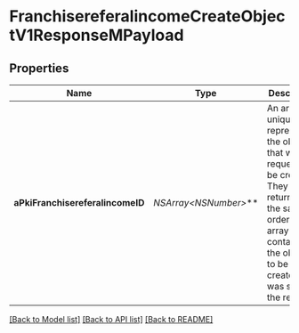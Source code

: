 # FranchisereferalincomeCreateObjectV1ResponseMPayload

## Properties
Name | Type | Description | Notes
------------ | ------------- | ------------- | -------------
**aPkiFranchisereferalincomeID** | **NSArray&lt;NSNumber*&gt;*** | An array of unique IDs representing the object that were requested to be created.  They are returned in the same order as the array containing the objects to be created that was sent in the request. | 

[[Back to Model list]](../README.md#documentation-for-models) [[Back to API list]](../README.md#documentation-for-api-endpoints) [[Back to README]](../README.md)


